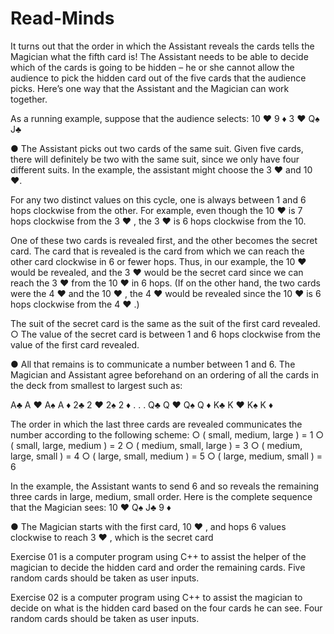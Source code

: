 # Read-Minds

It turns out that the order in which the Assistant reveals the cards tells the Magician what the fifth card is! The Assistant needs to be able to decide which of the cards is going to be hidden – he or she cannot allow the audience to pick the hidden card out of the five cards that the audience picks. Here’s one way that the Assistant and the Magician can work together. 

As a running example, suppose that the audience selects: 10 ♥ 9 ♦ 3 ♥ Q♠ J♣

● The Assistant picks out two cards of the same suit. Given five cards, there will definitely be two with the same suit, since we only have four different suits. In the example, the assistant might choose the 3 ♥ and 10 ♥.

For any two distinct values on this cycle, one is always between 1 and 6 hops clockwise from the other. For example, even though the 10 ♥ is 7 hops clockwise from the 3 ♥ , the 3 ♥ is 6 hops clockwise from the 10.

One of these two cards is revealed first, and the other becomes the secret card. The card that is revealed is the card from which we can reach the other card clockwise in 6 or fewer hops. Thus, in our example, the 10 ♥ would be revealed, and the 3 ♥ would be the secret card since we can reach the 3 ♥ from the 10 ♥ in 6 hops. (If on the other hand, the two cards were the 4 ♥ and the 10 ♥ , the 4 ♥ would be revealed since the 10 ♥ is 6 hops clockwise from the 4 ♥ .)

The suit of the secret card is the same as the suit of the first card revealed.
○ The value of the secret card is between 1 and 6 hops clockwise from the value of the first card revealed.

● All that remains is to communicate a number between 1 and 6. The Magician and Assistant agree beforehand on an ordering of all the cards in the deck from smallest to largest such as:

A♣ A ♥ A♠ A ♦ 2♣ 2 ♥ 2♠ 2 ♦ . . . Q♣ Q ♥ Q♠ Q ♦ K♣ K ♥ K♠ K ♦

The order in which the last three cards are revealed communicates the number according to the following scheme:
○ ( small, medium, large ) = 1
○ ( small, large, medium ) = 2
○ ( medium, small, large ) = 3
○ ( medium, large, small ) = 4
○ ( large, small, medium ) = 5
○ ( large, medium, small ) = 6

In the example, the Assistant wants to send 6 and so reveals the remaining three cards in large, medium, small order. Here is the complete sequence that the Magician sees: 10 ♥ Q♠ J♣ 9 ♦

● The Magician starts with the first card, 10 ♥ , and hops 6 values clockwise to reach 3 ♥ , which is the secret card

Exercise 01 is a computer program using C++ to assist the helper of the magician to decide the hidden card and order the remaining cards. Five random cards should be taken
as user inputs.


Exercise 02 is a computer program using C++ to assist the magician to decide on what is the hidden card based on the four cards he can see. Four random cards should be taken as user inputs.
